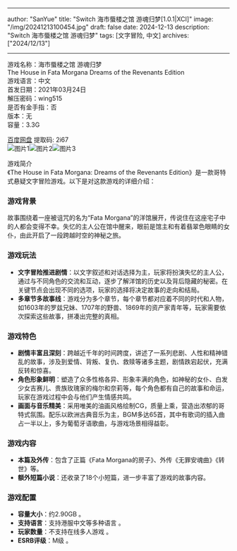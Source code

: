 
---
author: "SanYue"
title: "Switch 海市蜃楼之馆 游魂归梦[1.0.1|XCI]"
image: "/img/20241213100454.jpg"
draft: false
date: 2024-12-13
description: "Switch 海市蜃楼之馆 游魂归梦"
tags: [文字冒险, 中文]
archives: ["2024/12/13"]

---

游戏名称：海市蜃楼之馆 游魂归梦   
The House in Fata Morgana Dreams of the Revenants Edition    
游戏语言：中文  
首发日期：2021年03月24日  
解压密码：wing515  
是否有金手指：否  
版本：无   
容量：3.3G

[百度网盘](https://pan.baidu.com/s/1LGltwmA2Suawg8sjirgfOw) 提取码: 2i67  
![图片1](/img/031247.jpg)![图片2](/img/58203b.jpg)![图片3](/img/6d8a90.jpg)  

游戏简介  
《The House in Fata Morgana: Dreams of the Revenants Edition》是一款哥特式悬疑文字冒险游戏。以下是对这款游戏的详细介绍：

### 游戏背景
故事围绕着一座被诅咒的名为“Fata Morgana”的洋馆展开，传说住在这座宅子中的人都会变得不幸。失忆的主人公在馆中醒来，眼前是馆主和有着翡翠色眼睛的女仆，由此开启了一段跨越时空的神秘之旅。

### 游戏玩法
- **文字冒险推进剧情**：以文字叙述和对话选择为主，玩家将扮演失忆的主人公，通过与不同角色的交流和互动，逐步了解洋馆的历史以及背后隐藏的秘密。在关键节点会出现不同的选项，玩家的选择将决定故事的走向和结局。
- **多章节多故事线**：游戏分为多个章节，每个章节都对应着不同的时代和人物，如1603年的罗兹兄妹、1707年的野兽、1869年的资产家青年等，玩家需要依次探索这些故事，拼凑出完整的真相。

### 游戏特色
- **剧情丰富且深刻**：跨越近千年的时间跨度，讲述了一系列悲剧、人性和精神错乱的故事，涉及到爱情、背叛、复仇、救赎等诸多主题，剧情跌宕起伏，充满反转和惊喜。
- **角色形象鲜明**：塑造了众多性格各异、形象丰满的角色，如神秘的女仆、白发少女吉赛儿、贵族玫瑰家的梅尔和奈莉等，每个角色都有自己的故事和命运，玩家在游戏过程中会与他们产生情感共鸣。
- **画面与音乐精美**：采用唯美的油画风格绘制CG，质量上乘，营造出浓郁的哥特式氛围。配乐以欧洲古典音乐为主，BGM多达65首，其中有歌词的插入曲占一半以上，多为葡萄牙语歌曲，与游戏场景相得益彰。

### 游戏内容
- **本篇及外传**：包含了正篇《Fata Morgana的房子》、外传《无罪安魂曲》《转世》等。
- **额外短篇小说**：还收录了18个小短篇，进一步丰富了游戏的故事内容。

### 游戏配置
- **容量大小**：约2.90GB 。
- **支持语言**：支持港服中文等多种语言 。
- **玩家数量**：不支持在线多人游戏 。
- **ESRB评级**：M级 。
